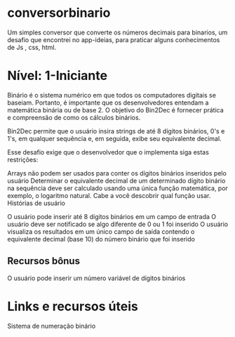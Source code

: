 # conversorbinario
Um simples conversor que converte os números decimais para binarios, um desafio que encontrei no app-ideias, para praticar alguns conhecimentos de Js , css, html.

# Nível: 1-Iniciante

Binário é o sistema numérico em que todos os computadores digitais se baseiam. Portanto, é importante que os desenvolvedores entendam a matemática binária ou de base 2. O objetivo do Bin2Dec é fornecer prática e compreensão de como os cálculos binários.

Bin2Dec permite que o usuário insira strings de até 8 dígitos binários, 0's e 1's, em qualquer sequência e, em seguida, exibe seu equivalente decimal.

Esse desafio exige que o desenvolvedor que o implementa siga estas restrições:

Arrays não podem ser usados ​​para conter os dígitos binários inseridos pelo usuário
Determinar o equivalente decimal de um determinado dígito binário na sequência deve ser calculado usando uma única função matemática, por exemplo, o logaritmo natural. Cabe a você descobrir qual função usar.
Histórias de usuário

O usuário pode inserir até 8 dígitos binários em um campo de entrada
O usuário deve ser notificado se algo diferente de 0 ou 1 foi inserido
O usuário visualiza os resultados em um único campo de saída contendo o equivalente decimal (base 10) do número binário que foi inserido
## Recursos bônus

O usuário pode inserir um número variável de dígitos binários

# Links e recursos úteis
Sistema de numeração binário
